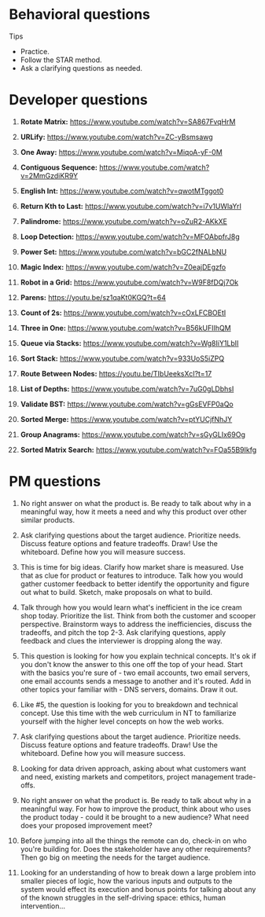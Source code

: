 # Behavioral questions

Tips

* Practice.
* Follow the STAR method.
* Ask a clarifying questions as needed.

# Developer questions

1. **Rotate Matrix:** https://www.youtube.com/watch?v=SA867FvqHrM

2. **URLify:** https://www.youtube.com/watch?v=ZC-yBsmsawg

3. **One Away:** https://www.youtube.com/watch?v=MiqoA-yF-0M

4. **Contiguous Sequence:** https://www.youtube.com/watch?v=2MmGzdiKR9Y

5. **English Int:** https://www.youtube.com/watch?v=qwotMTggot0

6. **Return Kth to Last:** https://www.youtube.com/watch?v=i7v1UWlaYrI

7. **Palindrome:** https://www.youtube.com/watch?v=oZuR2-AKkXE

8. **Loop Detection:** https://www.youtube.com/watch?v=MFOAbpfrJ8g

9. **Power Set:** https://www.youtube.com/watch?v=bGC2fNALbNU

10. **Magic Index:** https://www.youtube.com/watch?v=Z0eajDEgzfo

11. **Robot in a Grid:** https://www.youtube.com/watch?v=W9F8fDQj7Ok

12. **Parens:** https://youtu.be/sz1qaKt0KGQ?t=64

13. **Count of 2s:** https://www.youtube.com/watch?v=cOxLFCBOEtI 

14. **Three in One:** https://www.youtube.com/watch?v=B56kUFIIhQM

15. **Queue via Stacks:** https://www.youtube.com/watch?v=Wg8IiY1LbII

16. **Sort Stack:** https://www.youtube.com/watch?v=933UoS5iZPQ

17. **Route Between Nodes:** https://youtu.be/TIbUeeksXcI?t=17

18. **List of Depths:** https://www.youtube.com/watch?v=7uG0gLDbhsI

19. **Validate BST:** https://www.youtube.com/watch?v=gGsEVFP0aQo

20. **Sorted Merge:** https://www.youtube.com/watch?v=ptYUCjfNhJY

21. **Group Anagrams:** https://www.youtube.com/watch?v=sGyGLIx69Og

22. **Sorted Matrix Search:** https://www.youtube.com/watch?v=FOa55B9Ikfg

# PM questions

1. No right answer on what the product is. Be ready to talk about why in a meaningful way, how it meets a need and why this product over other similar products.

2. Ask clarifying questions about the target audience. Prioritize needs. Discuss feature options and feature tradeoffs. Draw! Use the whiteboard. Define how you will measure success.

3. This is time for big ideas. Clarify how market share is measured. Use that as clue for product or features to introduce. Talk how you would gather customer feedback to better identify the opportunity and figure out what to build. Sketch, make proposals on what to build.

4. Talk through how you would learn what's inefficient in the ice cream shop today. Prioritize the list. Think from both the customer and scooper perspective. Brainstorm ways to address the inefficiencies, discuss the tradeoffs, and pitch the top 2-3. Ask clarifying questions, apply feedback and clues the interviewer is dropping along the way.

5. This question is looking for how you explain technical concepts. It's ok if you don't know the answer to this one off the top of your head. Start with the basics you're sure of - two email accounts, two email servers, one email accounts sends a message to another and it's routed. Add in other topics your familiar with - DNS servers, domains. Draw it out.

6. Like #5, the question is looking for you to breakdown and technical concept. Use this time with the web curriculum in NT to familiarize yourself with the higher level concepts on how the web works.

7. Ask clarifying questions about the target audience. Prioritize needs. Discuss feature options and feature tradeoffs. Draw! Use the whiteboard. Define how you will measure success.

8. Looking for data driven approach, asking about what customers want and need, existing markets and competitors, project management trade-offs.

9. No right answer on what the product is. Be ready to talk about why in a meaningful way. For how to improve the product, think about who uses the product today - could it be brought to a new audience? What need does your proposed improvement meet?

10. Before jumping into all the things the remote can do, check-in on who you're building for. Does the stakeholder have any other requirements? Then go big on meeting the needs for the target audience.

11. Looking for an understanding of how to break down a large problem into smaller pieces of logic, how the various inputs and outputs to the system would effect its execution and bonus points for talking about any of the known struggles in the self-driving space: ethics, human intervention...